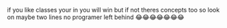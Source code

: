 if you like classes your in you will win but if not theres concepts too so look on maybe two lines no programer left behind 😂😂😂😂😂😂😂
